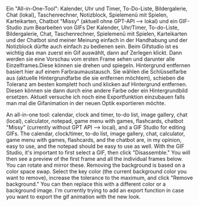 Ein "All-in-One-Tool": Kalender, Uhr und Timer, To-Do-Liste, Bildergalerie, Chat (lokal), Taschenrechner, Notizblock, Spielemenü mit Spielen, Karteikarten, Chatbot "Missy" (aktuell ohne GPT-API --> lokal) und ein GIF-Studio zum Bearbeiten von GIFs
Der Kalender, Uhr/Timer, To-do-Liste, Bildergalerie, Chat, Taschenrechner, Spielemenü mit Spielen, Karteikarten und der Chatbot sind meiner Meinung einfach in der Handhabung und der Notizblock dürfte auch einfach zu bedienen sein. 
Beim Gifstudio ist es wichtig das man zuerst ein Gif auswählt, dann auf Zerlegen klickt. Dann werden sie eine Vorschau vom ersten Frame sehen und darunter alle Einzelframes.Diese können sie drehen und spiegeln. Hintergrund entfernen basiert hier auf
einem Farbraumaustausch. Sie wählen die Schlüsselfarbe aus (aktuelle Hintergrundfarbe die sie entfernen möchtem), schieben die Toleranz am besten komplett hoch und klicken auf Hintergrund entfernen. Diesen können sie dann durch eine andere Farbe oder 
ein Hintergrundbild ersetzen. Aktuell versuche ich noch eine Exportfunktion einzubauen falls man mal die Gifanimation in der neuen Optik exportieren möchte. 

An all-in-one tool: calendar, clock and timer, to-do list, image gallery, chat (local), calculator, notepad, game menu with games, flashcards, chatbot "Missy" (currently without GPT API --> local), and a GIF Studio for editing GIFs.
The calendar, clock/timer, to-do list, image gallery, chat, calculator, game menu with games, flashcards, and the chatbot are, in my opinion, easy to use, and the notepad should be easy to use as well.
With the GIF Studio, it's important to first select a GIF, then click "Disassemble." You will then see a preview of the first frame and all the individual frames below. You can rotate and mirror these. Removing the background is based on a color space swap. Select the key color (the current background color you want to remove), increase the tolerance to the maximum, and click "Remove background." You can then replace this with a different color or
a background image.  I'm currently trying to add an export function in case you want to export the gif animation with the new look.
